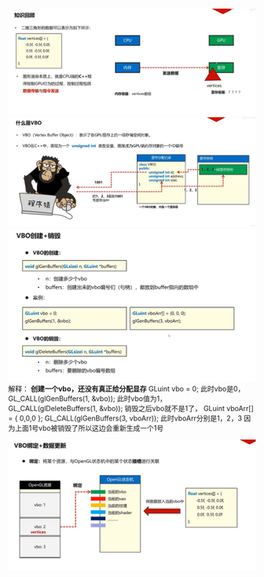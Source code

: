 ![输入图片说明](/imgs/2024-10-14/ckJoOAGeXvYbRpas.png)
![输入图片说明](/imgs/2024-10-14/BV7yPQmKIr8AtKBf.png)
![输入图片说明](/imgs/2024-10-14/oc4XWzWYxZHbeDKC.png)
解释：
**创建一个vbo，还没有真正给分配显存**
GLuint vbo = 0;
此时vbo是0，
GL_CALL(glGenBuffers(1, &vbo));
此时vbo值为1，
GL_CALL(glDeleteBuffers(1, &vbo));
销毁之后vbo就不是1了，
GLuint vboArr[] = { 0,0,0 };
GL_CALL(glGenBuffers(3, vboArr));
此时vboArr分别是1，2，3
因为上面1号vbo被销毁了所以这边会重新生成一个1号

![输入图片说明](/imgs/2024-10-15/FqvpJkOWIkLIPhhv.png)

<!--stackedit_data:
eyJoaXN0b3J5IjpbMTkyOTkyNjk1NCw4Mzc5MzEyOSwtNTkzMz
Q4ODQ5LC0xMTkxNDQ3ODk3LC0xNTM2MzY2OTU0LDY2OTQzMTIx
OSwtMjA4ODc0NjYxMl19
-->